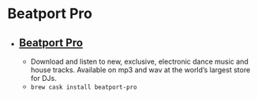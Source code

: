 # Beatport Pro
- [Beatport Pro](https://www.beatport.com/)
  - 
  - Download and listen to new, exclusive, electronic dance music and house tracks. Available on mp3 and wav at the world’s largest store for DJs.
  - `brew cask install beatport-pro`
